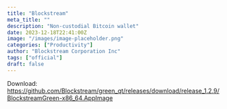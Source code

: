 ```yaml
---
title: "Blockstream"
meta_title: ""
description: "Non-custodial Bitcoin wallet"
date: 2023-12-18T22:41:00Z
image: "/images/image-placeholder.png"
categories: ["Productivity"]
author: "Blockstream Corporation Inc"
tags: ["official"]
draft: false
---
```


Download: https://github.com/Blockstream/green_qt/releases/download/release_1.2.9/BlockstreamGreen-x86_64.AppImage
